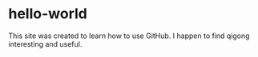 # hello-world
This site was created to learn how to use GitHub. I happen to find  qigong interesting and useful.
